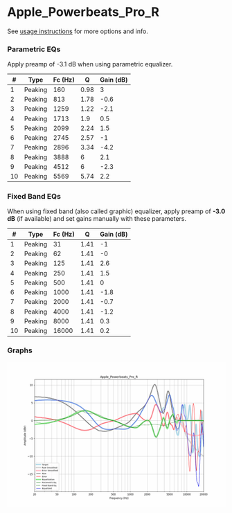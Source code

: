 # Apple_Powerbeats_Pro_R
See [usage instructions](https://github.com/jaakkopasanen/AutoEq#usage) for more options and info.

### Parametric EQs
Apply preamp of -3.1 dB when using parametric equalizer.

|   # | Type    |   Fc (Hz) |    Q |   Gain (dB) |
|-----|---------|-----------|------|-------------|
|   1 | Peaking |       160 | 0.98 |         3   |
|   2 | Peaking |       813 | 1.78 |        -0.6 |
|   3 | Peaking |      1259 | 1.22 |        -2.1 |
|   4 | Peaking |      1713 | 1.9  |         0.5 |
|   5 | Peaking |      2099 | 2.24 |         1.5 |
|   6 | Peaking |      2745 | 2.57 |        -1   |
|   7 | Peaking |      2896 | 3.34 |        -4.2 |
|   8 | Peaking |      3888 | 6    |         2.1 |
|   9 | Peaking |      4512 | 6    |        -2.3 |
|  10 | Peaking |      5569 | 5.74 |         2.2 |

### Fixed Band EQs
When using fixed band (also called graphic) equalizer, apply preamp of **-3.0 dB** (if available) and set gains manually with these parameters.

|   # | Type    |   Fc (Hz) |    Q |   Gain (dB) |
|-----|---------|-----------|------|-------------|
|   1 | Peaking |        31 | 1.41 |        -1   |
|   2 | Peaking |        62 | 1.41 |        -0   |
|   3 | Peaking |       125 | 1.41 |         2.6 |
|   4 | Peaking |       250 | 1.41 |         1.5 |
|   5 | Peaking |       500 | 1.41 |         0   |
|   6 | Peaking |      1000 | 1.41 |        -1.8 |
|   7 | Peaking |      2000 | 1.41 |        -0.7 |
|   8 | Peaking |      4000 | 1.41 |        -1.2 |
|   9 | Peaking |      8000 | 1.41 |         0.3 |
|  10 | Peaking |     16000 | 1.41 |         0.2 |

### Graphs
![](./Apple_Powerbeats_Pro_R.png)
